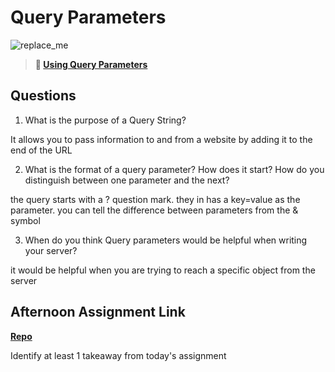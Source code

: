 # Query Parameters

![replace_me](https://codeworks.blob.core.windows.net/public/assets/img/illustrations/placeholder.svg)

> **📖 [Using Query Parameters](https://codeworksacademy.com/fs-student-guide/resources/wk5/01-Query-Parameters)**

## Questions

1. What is the purpose of a Query String?

It allows you to pass information to and from a website by adding it to the end of the URL

2. What is the format of a query parameter? How does it start? How do you distinguish between one parameter and the next?

the query starts with a ? question mark. they in has a key=value as the parameter. you can tell the difference between parameters from the & symbol

3. When do you think Query parameters would be helpful when writing your server?

it would be helpful when you are trying to reach a specific object from the server

## Afternoon Assignment Link

**[Repo](https://github.com/alldaynik/<ASSIGNMENT_REPO>)**

Identify at least 1 takeaway from today's assignment
